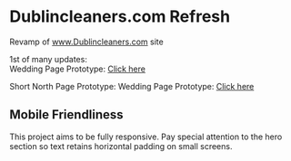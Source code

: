 # Dublincleaners.com Refresh
Revamp of www.Dublincleaners.com site

1st of many updates:  
Wedding Page Prototype: <a href="https://skhundc.github.io/Dublincleaners.com/Wedding.html">Click here</a>

Short North Page Prototype: Wedding Page Prototype: <a href="https://skhundc.github.io/Dublincleaners.com/Wedding.html">Click here</a>

## Mobile Friendliness

This project aims to be fully responsive. Pay special attention to the hero section so text retains horizontal padding on small screens.
